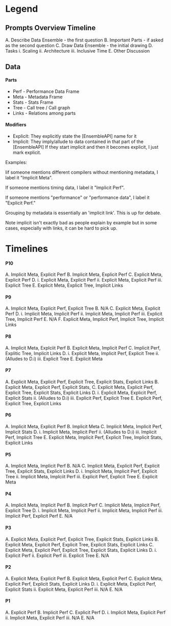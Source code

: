 

Legend
======

## Prompts Overview Timeline

A. Describe Data Ensemble - the first question
B. Important Parts - if asked as the second question
C. Draw Data Ensemble - the initial drawing
D. Tasks
  i. Scaling
  ii. Architecture
  iii. Inclusive Time
E. Other Discussion


## Data


#### Parts

- Perf - Performance Data Frame
- Meta - Metadata Frame
- Stats - Stats Frame
- Tree - Call tree / Call graph
- Links - Relations among parts

#### Modifiers

- Explicit: They explicitly state the [EnsembleAPI] name for it
- Implicit: They imply/allude to data contained in that part of the
  [EnsembleAPI]
If they start implicit and then it becomes explicit, I just mark explicit.

Examples:

Iif someone mentions different compilers without mentioning metadata, I label it "Implicit Meta". 

If someone mentions timing data, I label it "Implicit Perf".

If someone mentions "performance" or "performance data", I label it "Explicit Perf."

Grouping by metadata is essentially an 'implicit link'. This is up for debate.

Note implicit isn't exactly bad as people explain by example but in some
cases, especially with links, it can be hard to pick up.


Timelines
=========


#### P10

A.  Implicit Meta, Explicit Perf
B.  Implicit Meta, Explicit Perf
C.  Explicit Meta, Explicit Perf
D. 
  i.  Explicit Meta, Explicit Perf
  ii.  Explicit Meta, Explicit Perf
  iii.  Explicit Tree
E.  Explicit Meta, Explicit Tree, Implicit Links


#### P9

A.  Implicit Meta, Explicit Perf, Explicit Tree
B.  N/A
C.  Explicit Meta,  Explicit Perf
D. 
  i.  Implicit Meta, Implicit Perf
  ii.  Implicit Meta, Implicit Perf
  iii.  Explicit Tree, Implicit Perf
E.  N/A
F.  Explicit Meta, Implicit Perf, Implicit Tree, Implicit Links


#### P8

A.  Implicit Meta, Explciit Perf
B.  Explicit Meta, Implicit Perf
C.  Implicit Perf, Explitic Tree, Implicit Links
D. 
  i.  Explicit Meta, Implicit Perf, Explicit Tree
  ii.  (Alludes to D.i)
  iii.  Explicit Tree
E.  Explicit Meta


#### P7

A.  Explicit Meta, Explicit Perf, Explicit Tree, Explicit Stats, Explicit Links
B.  Explicit Meta, Explicit Perf, Explicit Stats,
C.  Explicit Meta, Explicit Perf, Explicit Tree, Explicit Stats, Explicit Links
D.
  i.  Explicit Meta, Explicit Perf, Explicit Stats
  ii.  (Alludes to D.i)
  iii.  Explicit Perf, Explicit Tree
E.  Explicit Perf, Explicit Tree, Explicit Links


#### P6

A.  Implicit Meta, Explicit Perf
B.  Implicit Meta
C.  Implicit Meta, Implicit Perf, Implicit Stats
D.
  i.  Implicit Meta, Implicit Perf
  ii.  (Alludes to D.i)
  iii.  Implicit Perf, Implicit Tree
E.  Explicit Meta, Implicit Perf, Explicit Tree, Implicit Stats, Explicit Links

#### P5

A.  Implicit Meta, Implicit Perf
B.  N/A
C.  Implicit Meta, Explicit Perf, Explicit Tree, Explicit Stats, Explicit Links
D.
  i.  Implicit Meta, Implicit Perf, Explicit Tree
  ii.  Implicit Meta, Implciit Perf
  iii.  Explicit Perf, Explicit Tree
E.  Explicit Meta


#### P4

A.  Implicit Meta, Implicit Perf
B.  Implicit Perf
C.  Implicit Meta, Implicit Perf, Explicit Tree
D.
  i.  Implicit Meta, Implicit Perf
  ii.  Implicit Meta, Implicit Perf
  iii.  Implicit Perf, Explicit Perf
E. N/A

#### P3

A.  Explicit Meta, Explicit Perf, Explicit Tree, Explicit Stats, Explicit Links
B.  Explicit Meta, Explicit Perf, Explicit Tree, Explicit Stats, Explicit Links
C.  Explicit Meta, Explicit Perf, Explicit Tree, Explicit Stats, Explicit Links
D.
  i.  Explicit Perf
  ii.  Explicit Perf
  iii.  Explicit Tree
E. N/A


#### P2

A.  Explicit Meta, Explicit Perf
B.  Explicit Meta, Explicit Perf
C.  Explicit Meta, Explicit Perf, Explicit Stats, Explicit Links
D.
  i.  Explicit Meta, Explicit Perf, Explicit Stats
  ii.  Explicit Meta, Explicit Perf
  iii. N/A
E. N/A


#### P1

A.  Explicit Perf
B.  Implicit Perf
C.  Explicit Perf
D.
  i.  Implicit Meta, Explicit Perf
  ii.  Implicit Meta, Explicit Perf
  iii. N/A
E. N/A

